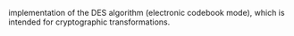 implementation of the DES algorithm (electronic codebook mode), which is intended for cryptographic transformations.